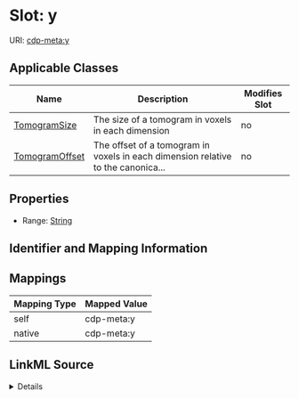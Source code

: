

# Slot: y

URI: [cdp-meta:y](metadatay)



<!-- no inheritance hierarchy -->





## Applicable Classes

| Name | Description | Modifies Slot |
| --- | --- | --- |
| [TomogramSize](TomogramSize.md) | The size of a tomogram in voxels in each dimension |  no  |
| [TomogramOffset](TomogramOffset.md) | The offset of a tomogram in voxels in each dimension relative to the canonica... |  no  |







## Properties

* Range: [String](String.md)





## Identifier and Mapping Information








## Mappings

| Mapping Type | Mapped Value |
| ---  | ---  |
| self | cdp-meta:y |
| native | cdp-meta:y |




## LinkML Source

<details>
```yaml
name: y
alias: y
domain_of:
- TomogramSize
- TomogramOffset
range: string

```
</details>
